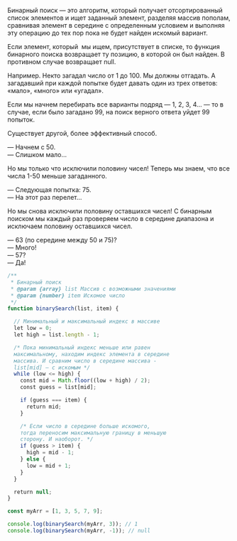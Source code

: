 Бинарный поиск — это алгоритм, который получает отсортированный список элементов и ищет заданный элемент, разделяя массив пополам, сравнивая элемент в середине с определенным условием и выполняя эту операцию до тех пор пока не будет найден искомый вариант.

Если элемент, который  мы ищем, присутствует в списке, то функция бинарного поиска возвращает ту позицию, в которой он был найден. В противном слу­чае возвращает null.

Например. Некто загадал число от 1 до 100. Мы должны отгадать. А загадавший при каждой попытке будет давать один из трех ответов: «мало», «много» или «угадал».

Если мы начнем перебирать все варианты подряд — 1, 2, 3, 4… — то в случае, если было загадано 99, на поиск верного ответа уйдет 99 попыток.

Существует другой, более эффективный способ.

— Начнем с 50.<br>
— Слишком мало…

Но мы только что исключили половину чисел! Теперь мы знаем, что все числа 1-50 меньше загаданного.

— Следующая попытка: 75.<br>
— На этот раз перелет…

Но мы снова исключили половину оставшихся чисел! С бинарным поиском мы каждый раз проверяем число в середине диапазона и исключаем половину оставшихся чисел.

— 63 (по середине между 50 и 75)?<br>
— Много!<br>
— 57?<br>
— Да!

```js
/**
 * Бинарный поиск
 * @param {array} list Массив с возможными значениями
 * @param {number} item Искомое число
 */
function binarySearch(list, item) {

  // Минимальный и максимальный индекс в массиве
  let low = 0;
  let high = list.length - 1;

  /* Пока минимальный индекс меньше или равен
  максимальному, находим индекс элемента в середине
  массива. И сравним число в середине массива -
  list[mid] — с искомым */
  while (low <= high) {
    const mid = Math.floor((low + high) / 2);
    const guess = list[mid];

    if (guess === item) {
      return mid;
    }

    /* Если число в середине больше искомого,
    тогда переносим максимальную границу в меньшую
    сторону. И наоборот. */
    if (guess > item) {
      high = mid - 1;
    } else {
      low = mid + 1;
    }
  }

  return null;
}

const myArr = [1, 3, 5, 7, 9];

console.log(binarySearch(myArr, 3)); // 1
console.log(binarySearch(myArr, -1)); // null
```

